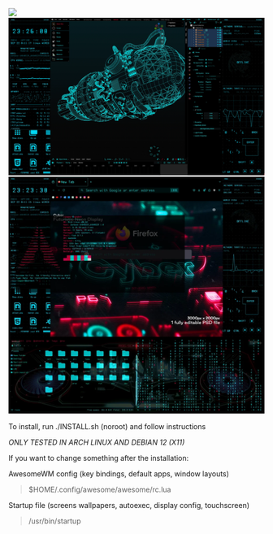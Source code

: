 ![](screenshots/shot2.png)
![](screenshots/shot3.png)
![](screenshots/shot1.png)

To install, run ./INSTALL.sh (noroot) and follow instructions

*ONLY TESTED IN ARCH LINUX AND DEBIAN 12 (X11)*

If you want to change something after the installation:

AwesomeWM config (key bindings, default apps, window layouts)
> $HOME/.config/awesome/awesome/rc.lua 

Startup file (screens wallpapers, autoexec, display config, touchscreen)
> /usr/bin/startup
